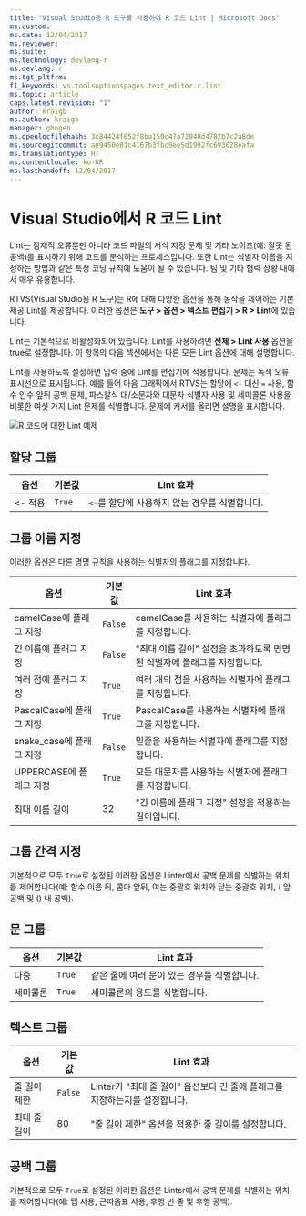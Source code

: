 ```yaml
---
title: "Visual Studio용 R 도구를 사용하여 R 코드 Lint | Microsoft Docs"
ms.custom: 
ms.date: 12/04/2017
ms.reviewer: 
ms.suite: 
ms.technology: devlang-r
ms.devlang: r
ms.tgt_pltfrm: 
f1_keywords: vs.toolsoptionspages.text_editor.r.lint
ms.topic: article
caps.latest.revision: "1"
author: kraigb
ms.author: kraigb
manager: ghogen
ms.openlocfilehash: 3c84424f052f8ba150c47a72048d4782b7c2a8de
ms.sourcegitcommit: ae9450e81c4167b3fbc9ee5d1992fc693628eafa
ms.translationtype: HT
ms.contentlocale: ko-KR
ms.lasthandoff: 12/04/2017
---
```

# <a name="linting-r-code-in-visual-studio"></a>Visual Studio에서 R 코드 Lint

Lint는 잠재적 오류뿐만 아니라 코드 파일의 서식 지정 문제 및 기타 노이즈(예: 잘못 된 공백)를 표시하기 위해 코드를 분석하는 프로세스입니다. 또한 Lint는 식별자 이름을 지정하는 방법과 같은 특정 코딩 규칙에 도움이 될 수 있습니다. 팀 및 기타 협력 상황 내에서 매우 유용합니다.

RTVS(Visual Studio용 R 도구)는 R에 대해 다양한 옵션을 통해 동작을 제어하는 기본 제공 Lint를 제공합니다. 이러한 옵션은 **도구 > 옵션 > 텍스트 편집기 > R > Lint**에 있습니다.

Lint는 기본적으로 비활성화되어 있습니다. Lint를 사용하려면 **전체 > Lint 사용** 옵션을 true로 설정합니다. 이 항목의 다음 섹션에서는 다른 모든 Lint 옵션에 대해 설명합니다.

Lint를 사용하도록 설정하면 입력 중에 Lint를 편집기에 적용합니다. 문제는 녹색 오류 표시선으로 표시됩니다. 예를 들어 다음 그래픽에서 RTVS는 할당에 `<-` 대신 `=` 사용, 함수 인수 앞뒤 공백 문제, 파스칼식 대/소문자와 대문자 식별자 사용 및 세미콜론 사용을 비롯한 여섯 가지 Lint 문제를 식별합니다. 문제에 커서를 올리면 설명을 표시합니다.

![R 코드에 대한 Lint 예제](media/linting-01.png)

## <a name="assignment-group"></a>할당 그룹

| 옵션 | 기본값 | Lint 효과 |
| --- | --- | --- |
| \<- 적용 | `True` | `<-`를 할당에 사용하지 않는 경우를 식별합니다. |

## <a name="naming-group"></a>그룹 이름 지정

이러한 옵션은 다른 명명 규칙을 사용하는 식별자의 플래그를 지정합니다.

| 옵션 | 기본값 | Lint 효과 |
| --- | --- | --- |
| camelCase에 플래그 지정 | `False` | camelCase를 사용하는 식별자에 플래그를 지정합니다. |
| 긴 이름에 플래그 지정 | `False` | "최대 이름 길이" 설정을 초과하도록 명명된 식별자에 플래그를 지정합니다. |
| 여러 점에 플래그 지정 | `True` | 여러 개의 점을 사용하는 식별자에 플래그를 지정합니다. |
| PascalCase에 플래그 지정 | `True` | PascalCase를 사용하는 식별자에 플래그를 지정합니다. |
| snake_case에 플래그 지정 | `False` | 믿줄을 사용하는 식별자에 플래그를 지정합니다. |
| UPPERCASE에 플래그 지정 | `True` | 모든 대문자를 사용하는 식별자에 플래그를 지정합니다. |
| 최대 이름 길이 | 32 | "긴 이름에 플래그 지정" 설정을 적용하는 길이입니다. |

## <a name="spacing-group"></a>그룹 간격 지정

기본적으로 모두 `True`로 설정된 이러한 옵션은 Linter에서 공백 문제를 식별하는 위치를 제어합니다(예: 함수 이름 뒤, 콤마 앞뒤, 여는 중괄호 위치와 닫는 중괄호 위치, ( 앞 공백 및 () 내 공백).

## <a name="statements-group"></a>문 그룹

| 옵션 | 기본값 | Lint 효과 |
| --- | --- | --- |
| 다중 | `True` | 같은 줄에 여러 문이 있는 경우를 식별합니다. |
| 세미콜론 | `True` | 세미콜론의 용도를 식별합니다. |

## <a name="text-group"></a>텍스트 그룹

| 옵션 | 기본값 | Lint 효과 |
| --- | --- | --- |
| 줄 길이 제한 | `False` | Linter가 "최대 줄 길이" 옵션보다 긴 줄에 플래그를 지정하는지를 설정합니다. |
| 최대 줄 길이 | 80 | "줄 길이 제한" 옵션을 적용한 줄 길이를 설정합니다. |

## <a name="whitespace-group"></a>공백 그룹

기본적으로 모두 `True`로 설정된 이러한 옵션은 Linter에서 공백 문제를 식별하는 위치를 제어합니다(예: 탭 사용, 큰따옴표 사용, 후행 빈 줄 및 후행 공백).
